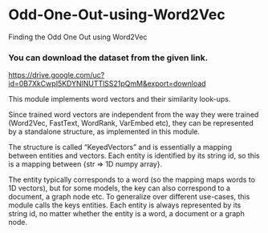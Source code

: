 # Odd-One-Out-using-Word2Vec
Finding the Odd One Out using Word2Vec

### You can download the dataset from the given link.
https://drive.google.com/uc?id=0B7XkCwpI5KDYNlNUTTlSS21pQmM&export=download

This module implements word vectors and their similarity look-ups.

Since trained word vectors are independent from the way they were trained (Word2Vec, FastText, WordRank, VarEmbed etc), they can be represented by a standalone structure, as implemented in this module.

The structure is called “KeyedVectors” and is essentially a mapping between entities and vectors. Each entity is identified by its string id, so this is a mapping between {str => 1D numpy array}.

The entity typically corresponds to a word (so the mapping maps words to 1D vectors), but for some models, the key can also correspond to a document, a graph node etc. To generalize over different use-cases, this module calls the keys entities. Each entity is always represented by its string id, no matter whether the entity is a word, a document or a graph node.
